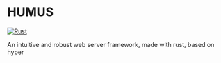# HUMUS

[![Rust](https://github.com/Sharp0802/humus/actions/workflows/rust.yml/badge.svg)](https://github.com/Sharp0802/humus/actions/workflows/rust.yml)

An intuitive and robust web server framework, made with rust, based on hyper
